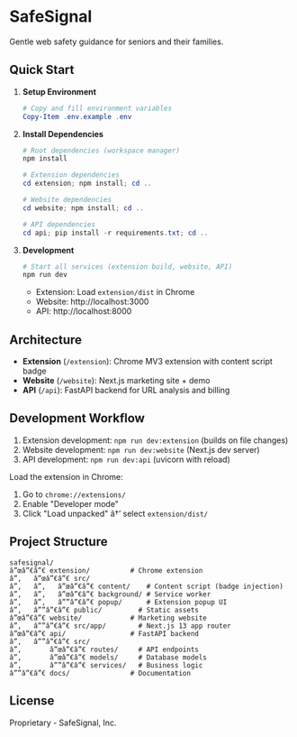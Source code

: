 ﻿# SafeSignal

Gentle web safety guidance for seniors and their families.

## Quick Start

1. **Setup Environment**
   ```powershell
   # Copy and fill environment variables
   Copy-Item .env.example .env
   ```

2. **Install Dependencies**
   ```powershell
   # Root dependencies (workspace manager)
   npm install
   
   # Extension dependencies
   cd extension; npm install; cd ..
   
   # Website dependencies  
   cd website; npm install; cd ..
   
   # API dependencies
   cd api; pip install -r requirements.txt; cd ..
   ```

3. **Development**
   ```powershell
   # Start all services (extension build, website, API)
   npm run dev
   ```
   
   - Extension: Load `extension/dist` in Chrome
   - Website: http://localhost:3000
   - API: http://localhost:8000

## Architecture

- **Extension** (`/extension`): Chrome MV3 extension with content script badge
- **Website** (`/website`): Next.js marketing site + demo
- **API** (`/api`): FastAPI backend for URL analysis and billing

## Development Workflow

1. Extension development: `npm run dev:extension` (builds on file changes)
2. Website development: `npm run dev:website` (Next.js dev server)
3. API development: `npm run dev:api` (uvicorn with reload)

Load the extension in Chrome:
1. Go to `chrome://extensions/`
2. Enable "Developer mode"
3. Click "Load unpacked" â†’ select `extension/dist/`

## Project Structure

```
safesignal/
â”œâ”€â”€ extension/          # Chrome extension
â”‚   â”œâ”€â”€ src/
â”‚   â”‚   â”œâ”€â”€ content/    # Content script (badge injection)
â”‚   â”‚   â”œâ”€â”€ background/ # Service worker
â”‚   â”‚   â””â”€â”€ popup/      # Extension popup UI
â”‚   â””â”€â”€ public/         # Static assets
â”œâ”€â”€ website/            # Marketing website  
â”‚   â””â”€â”€ src/app/        # Next.js 13 app router
â”œâ”€â”€ api/                # FastAPI backend
â”‚   â””â”€â”€ src/
â”‚       â”œâ”€â”€ routes/     # API endpoints
â”‚       â”œâ”€â”€ models/     # Database models
â”‚       â””â”€â”€ services/   # Business logic
â””â”€â”€ docs/               # Documentation
```

## License

Proprietary - SafeSignal, Inc.
